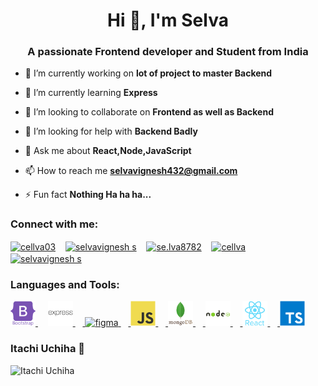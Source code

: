 <h1 align="center">Hi 👋, I'm Selva</h1>
<h3 align="center">A passionate Frontend developer and Student from India</h3>

- 🔭 I’m currently working on **lot of project to master Backend**

- 🌱 I’m currently learning **Express**

- 👯 I’m looking to collaborate on **Frontend as well as Backend**

- 🤝 I’m looking for help with **Backend Badly**

- 💬 Ask me about **React,Node,JavaScript**

- 📫 How to reach me **selvavignesh432@gmail.com**

- ⚡ Fun fact **Nothing Ha ha ha...**

<h3 align="left">Connect with me:</h3>
<p align="left">
<a href="https://codepen.io/cellva03" target="blank"><img align="center" src="https://raw.githubusercontent.com/rahuldkjain/github-profile-readme-generator/master/src/images/icons/Social/codepen.svg" alt="cellva03" height="30" width="40" /></a>&nbsp;&nbsp;&nbsp;
<a href="https://linkedin.com/in/selvavignesh s" target="blank"><img align="center" src="https://raw.githubusercontent.com/rahuldkjain/github-profile-readme-generator/master/src/images/icons/Social/linked-in-alt.svg" alt="selvavignesh s" height="30" width="40" /></a>&nbsp;&nbsp;&nbsp;
<a href="https://instagram.com/se.lva8782" target="blank"><img align="center" src="https://raw.githubusercontent.com/rahuldkjain/github-profile-readme-generator/master/src/images/icons/Social/instagram.svg" alt="se.lva8782" height="30" width="40" /></a>&nbsp;&nbsp;&nbsp;
<a href="https://www.codechef.com/users/cellva" target="blank"><img align="center" src="https://cdn.jsdelivr.net/npm/simple-icons@3.1.0/icons/codechef.svg" alt="cellva" height="30" width="40" /></a>&nbsp;&nbsp;&nbsp;
<a href="https://www.hackerrank.com/selvavignesh s" target="blank"><img align="center" src="https://raw.githubusercontent.com/rahuldkjain/github-profile-readme-generator/master/src/images/icons/Social/hackerrank.svg" alt="selvavignesh s" height="30" width="40" /></a>&nbsp;&nbsp;&nbsp;
</p>

<h3 align="left">Languages and Tools:</h3>
<p align="left"> <a href="https://getbootstrap.com" target="_blank" rel="noreferrer"> <img src="https://raw.githubusercontent.com/devicons/devicon/master/icons/bootstrap/bootstrap-plain-wordmark.svg" alt="bootstrap" width="40" height="40"/> </a> &nbsp;&nbsp;&nbsp; <a href="https://expressjs.com" target="_blank" rel="noreferrer"> <img src="https://raw.githubusercontent.com/devicons/devicon/master/icons/express/express-original-wordmark.svg" alt="express" width="40" height="40"/> </a> &nbsp;&nbsp;&nbsp;<a href="https://www.figma.com/" target="_blank" rel="noreferrer"> <img src="https://www.vectorlogo.zone/logos/figma/figma-icon.svg" alt="figma" width="40" height="40"/> </a> &nbsp;&nbsp;&nbsp;<a href="https://developer.mozilla.org/en-US/docs/Web/JavaScript" target="_blank" rel="noreferrer"> <img src="https://raw.githubusercontent.com/devicons/devicon/master/icons/javascript/javascript-original.svg" alt="javascript" width="40" height="40"/> </a> &nbsp;&nbsp;&nbsp;<a href="https://www.mongodb.com/" target="_blank" rel="noreferrer"> <img src="https://raw.githubusercontent.com/devicons/devicon/master/icons/mongodb/mongodb-original-wordmark.svg" alt="mongodb" width="40" height="40"/> </a> &nbsp;&nbsp;&nbsp;<a href="https://nodejs.org" target="_blank" rel="noreferrer"> <img src="https://raw.githubusercontent.com/devicons/devicon/master/icons/nodejs/nodejs-original-wordmark.svg" alt="nodejs" width="40" height="40"/> </a> &nbsp;&nbsp;&nbsp;<a href="https://reactjs.org/" target="_blank" rel="noreferrer"> <img src="https://raw.githubusercontent.com/devicons/devicon/master/icons/react/react-original-wordmark.svg" alt="react" width="40" height="40"/> </a> &nbsp;&nbsp;&nbsp;<a href="https://www.typescriptlang.org/" target="_blank" rel="noreferrer"> <img src="https://raw.githubusercontent.com/devicons/devicon/master/icons/typescript/typescript-original.svg" alt="typescript" width="40" height="40"/> </a> </p<br/><br/>
  
 <h3 align="left">Itachi Uchiha &#128720;</h3>
 <img alt="Itachi Uchiha" src="https://user-images.githubusercontent.com/88723923/167648334-457f7b57-5344-41b8-bd69-6213e0a1cab5.png"/>
